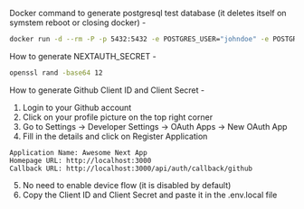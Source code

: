 Docker command to generate postgresql test database (it deletes itself on symstem reboot or closing docker) -

```sh
docker run -d --rm -P -p 5432:5432 -e POSTGRES_USER="johndoe" -e POSTGRES_PASSWORD="randompassword" -e POSTGRES_DB="mydb" --name postgres postgres:alpine
```

How to generate NEXTAUTH_SECRET -

```sh
openssl rand -base64 12
```

How to generate Github Client ID and Client Secret -

1. Login to your Github account
2. Click on your profile picture on the top right corner
3. Go to Settings -> Developer Settings -> OAuth Apps -> New OAuth App
4. Fill in the details and click on Register Application

```
Application Name: Awesome Next App
Homepage URL: http://localhost:3000
Callback URL: http://localhost:3000/api/auth/callback/github
```

5. No need to enable device flow (it is disabled by default)
6. Copy the Client ID and Client Secret and paste it in the .env.local file
